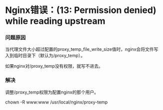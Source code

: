 # Nginx错误：(13: Permission denied) while reading upstream

### 问题原因

当代理文件大小超过配置的proxy_temp_file_write_size值时，nginx会将文件写入到临时目录下（默认为/proxy_temp）。

如果nginx对/proxy_temp没有权限，就写不进去。

### 解决
调整/proxy_temp权限为配置nginx的那个用户。

chown -R www:www /usr/local/nginx/proxy-temp
